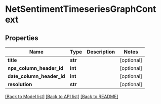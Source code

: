 # NetSentimentTimeseriesGraphContext

## Properties
Name | Type | Description | Notes
------------ | ------------- | ------------- | -------------
**title** | **str** |  | [optional] 
**nps_column_header_id** | **int** |  | [optional] 
**date_column_header_id** | **int** |  | [optional] 
**resolution** | **str** |  | [optional] 

[[Back to Model list]](../README.md#documentation-for-models) [[Back to API list]](../README.md#documentation-for-api-endpoints) [[Back to README]](../README.md)


